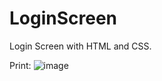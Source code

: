 # LoginScreen
Login Screen with HTML and CSS.

Print:
![image](https://github.com/user-attachments/assets/1a0f2740-6009-46a7-aba3-614e9348dcc6)

